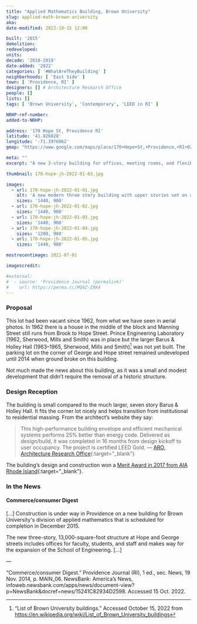 ```yaml
---
title: "Applied Mathematics Building, Brown University"
slug: applied-math-brown-university
aka:
date-modified: 2022-10-15 12:00

built: '2015'
demolition:
redeveloped:
units:
decade: '2010-2019'
date-added: '2022'
categories: [ '#WhatAreTheyBuilding' ]
neighborhoods: [ 'East Side' ]
town: [ 'Providence, RI' ]
designers: [] # Architecture Research Office
people: []
lists: []
tags: [ 'Brown University', 'Contemporary', 'LEED in RI' ]

NRHP-ref-number:
added-to-NRHP:

address: '170 Hope St, Providence RI'
latitude: '41.826028'
longitude: '-71.3976062'
gmap: "https://www.google.com/maps/place/170+Hope+St,+Providence,+RI+02906/@41.826028,-71.3976062,17z/data=!3m1!4b1!4m5!3m4!1s0x89e4453b268c8449:0xc601e14f4c52038b!8m2!3d41.826028!4d-71.3976062"

meta: ""
excerpt: "A new 3-story building for offices, meeting rooms, and flexible classrooms clad in untreated steel sits in the corner of what once was a parking lot"

thumbnail: 170-hope-jh-2022-01-03.jpg

images:
  - url: 170-hope-jh-2022-01-01.jpg
    alt: 'A new modern three story building with upper stories set on a slight angle from the ground floor. Lower floors are clad in steel tiles that have rusted in a decorative way. Upper floors are clad in satin finished steel plates. Windows are square with no fenestration.'
    sizes: '1440, 900'
  - url: 170-hope-jh-2022-01-02.jpg
    sizes: '1440, 900'
  - url: 170-hope-jh-2022-01-03.jpg
    sizes: '1440, 900'
  - url: 170-hope-jh-2022-01-04.jpg
    sizes: '1200, 900'
  - url: 170-hope-jh-2022-01-05.jpg
    sizes: '1440, 900'

mostrecentimage: 2021-07-01

imagescredit:

#external:
#  - source: 'Providence Journal (permalink)'
#    url: https://perma.cc/MQ4Z-Z9K4
---
```


### Proposal

This lot had been vacant since 1962, from what we have seen in aerial photos. In 1962 there is a house in the middle of the block and Manning Street still runs from Brook to Hope Street. Prince Engineering Laboratory (1962, Sherwood, Mills and Smith) was in place but the larger Barus & Holley Hall (1963–1965, Sherwood, Mills and Smith)[^1] was not yet built. The parking lot on the corner of George and Hope street remained undeveloped until 2014 when ground broke on this building.  

[^1]: “List of Brown University buildings.” Accessed October 15, 2022 from https://en.wikipedia.org/wiki/List_of_Brown_University_buildings

Not much made the news about this building, as it was a small and modest development that didn’t require the removal of a historic structure. 


### Design Reception

The building is small compared to the much larger, seven story Barus & Holley Hall. It fits the corner lot nicely and helps transition from institutional to residential massing. From the architect’s website they say: 

> This high-performance building envelope and efficient mechanical systems performs 25% better than energy code. Delivered as design/build, it was completed in 16 months from design kickoff to user occupancy. The project is certified LEED Gold.
— [ARO, Architecture Research Office](https://www.aro.net/brown-university-applied-math/){:target="_blank"}

The building’s design and construction won a [Merit Award in 2017 from AIA Rhode Island](https://aia-ri.org/design-award/brown-university-applied-math-building/){:target="_blank"}. 


### In the News

#### Commerce/consumer Digest

[…] Construction is under way in Providence on a new building for Brown University's division of applied mathematics that is scheduled for completion in December 2015.

The new three-story, 13,000-square-foot structure at Hope and George streets includes offices for faculty, students, and staff and makes way for the expansion of the School of Engineering. […]

—

“Commerce/consumer Digest.” Providence Journal (RI), 1 ed., sec. News, 19 Nov. 2014, p. MAIN_06. NewsBank: America’s News, infoweb.newsbank.com/apps/news/document-view?p=NewsBank&docref=news/15241C82934D2598. Accessed 15 Oct. 2022.
